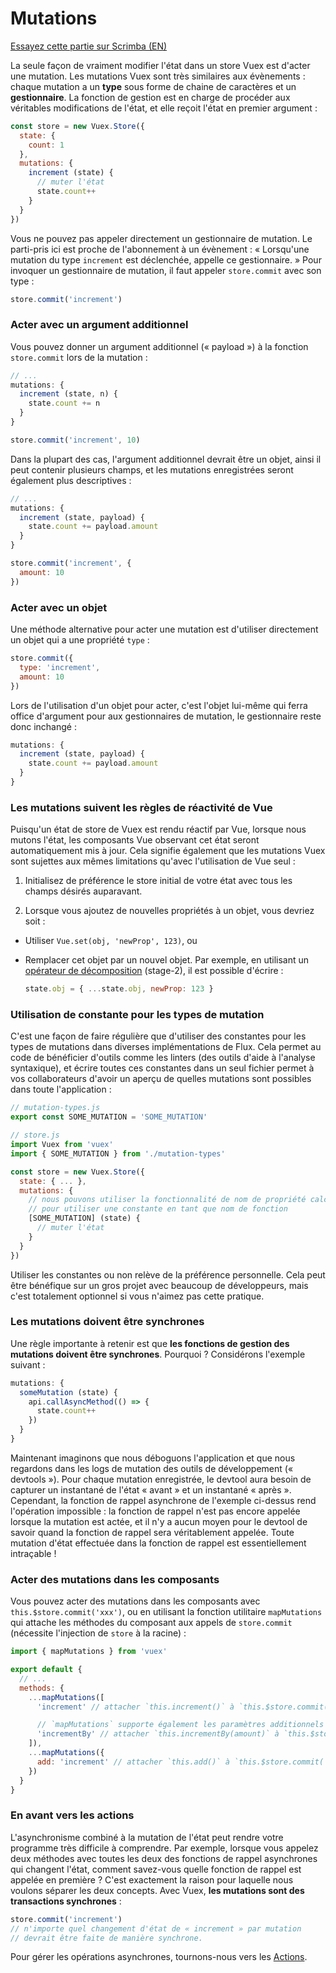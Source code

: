 # Mutations

<div class="scrimba"><a href="https://scrimba.com/p/pnyzgAP/ckMZp4HN" target="_blank" rel="noopener noreferrer">Essayez cette partie sur Scrimba (EN)</a></div>

La seule façon de vraiment modifier l'état dans un store Vuex est d'acter une mutation. Les mutations Vuex sont très similaires aux évènements : chaque mutation a un **type** sous forme de chaine de caractères et un **gestionnaire**. La fonction de gestion est en charge de procéder aux véritables modifications de l'état, et elle reçoit l'état en premier argument :

``` js
const store = new Vuex.Store({
  state: {
    count: 1
  },
  mutations: {
    increment (state) {
      // muter l'état
      state.count++
    }
  }
})
```

Vous ne pouvez pas appeler directement un gestionnaire de mutation. Le parti-pris ici est proche de l'abonnement à un évènement : « Lorsqu'une mutation du type `increment` est déclenchée, appelle ce gestionnaire. » Pour invoquer un gestionnaire de mutation, il faut appeler `store.commit` avec son type :

``` js
store.commit('increment')
```

### Acter avec un argument additionnel

Vous pouvez donner un argument additionnel (« payload ») à la fonction `store.commit` lors de la mutation :

``` js
// ...
mutations: {
  increment (state, n) {
    state.count += n
  }
}
```
``` js
store.commit('increment', 10)
```

Dans la plupart des cas, l'argument additionnel devrait être un objet, ainsi il peut contenir plusieurs champs, et les mutations enregistrées seront également plus descriptives :

``` js
// ...
mutations: {
  increment (state, payload) {
    state.count += payload.amount
  }
}
```

``` js
store.commit('increment', {
  amount: 10
})
```

### Acter avec un objet

Une méthode alternative pour acter une mutation est d'utiliser directement un objet qui a une propriété `type` :

``` js
store.commit({
  type: 'increment',
  amount: 10
})
```

Lors de l'utilisation d'un objet pour acter, c'est l'objet lui-même qui ferra office d'argument pour aux gestionnaires de mutation, le gestionnaire reste donc inchangé :

``` js
mutations: {
  increment (state, payload) {
    state.count += payload.amount
  }
}
```

### Les mutations suivent les règles de réactivité de Vue

Puisqu'un état de store de Vuex est rendu réactif par Vue, lorsque nous mutons l'état, les composants Vue observant cet état seront automatiquement mis à jour. Cela signifie également que les mutations Vuex sont sujettes aux mêmes limitations qu'avec l'utilisation de Vue seul :

1. Initialisez de préférence le store initial de votre état avec tous les champs désirés auparavant.

2. Lorsque vous ajoutez de nouvelles propriétés à un objet, vous devriez soit :

  - Utiliser `Vue.set(obj, 'newProp', 123)`, ou

  - Remplacer cet objet par un nouvel objet. Par exemple, en utilisant un [opérateur de décomposition](https://developer.mozilla.org/fr/docs/Web/JavaScript/Reference/Op%C3%A9rateurs/Op%C3%A9rateur_de_d%C3%A9composition) (stage-2), il est possible d'écrire :

    ``` js
    state.obj = { ...state.obj, newProp: 123 }
    ```

### Utilisation de constante pour les types de mutation

C'est une façon de faire régulière que d'utiliser des constantes pour les types de mutations dans diverses implémentations de Flux. Cela permet au code de bénéficier d'outils comme les linters (des outils d'aide à l'analyse syntaxique), et écrire toutes ces constantes dans un seul fichier permet à vos collaborateurs d'avoir un aperçu de quelles mutations sont possibles dans toute l'application :

``` js
// mutation-types.js
export const SOME_MUTATION = 'SOME_MUTATION'
```

``` js
// store.js
import Vuex from 'vuex'
import { SOME_MUTATION } from './mutation-types'

const store = new Vuex.Store({
  state: { ... },
  mutations: {
    // nous pouvons utiliser la fonctionnalité de nom de propriété calculée
    // pour utiliser une constante en tant que nom de fonction
    [SOME_MUTATION] (state) {
      // muter l'état
    }
  }
})
```

Utiliser les constantes ou non relève de la préférence personnelle. Cela peut être bénéfique sur un gros projet avec beaucoup de développeurs, mais c'est totalement optionnel si vous n'aimez pas cette pratique.

### Les mutations doivent être synchrones

Une règle importante à retenir est que **les fonctions de gestion des mutations doivent être synchrones**. Pourquoi ? Considérons l'exemple suivant :

``` js
mutations: {
  someMutation (state) {
    api.callAsyncMethod(() => {
      state.count++
    })
  }
}
```

Maintenant imaginons que nous déboguons l'application et que nous regardons dans les logs de mutation des outils de développement (« devtools »). Pour chaque mutation enregistrée, le devtool aura besoin de capturer un instantané de l'état « avant » et un instantané « après ». Cependant, la fonction de rappel asynchrone de l'exemple ci-dessus rend l'opération impossible : la fonction de rappel n'est pas encore appelée lorsque la mutation est actée, et il n'y a aucun moyen pour le devtool de savoir quand la fonction de rappel sera véritablement appelée. Toute mutation d'état effectuée dans la fonction de rappel est essentiellement intraçable !

### Acter des mutations dans les composants

Vous pouvez acter des mutations dans les composants avec `this.$store.commit('xxx')`, ou en utilisant la fonction utilitaire `mapMutations` qui attache les méthodes du composant aux appels de `store.commit` (nécessite l'injection de `store` à la racine) :

``` js
import { mapMutations } from 'vuex'

export default {
  // ...
  methods: {
    ...mapMutations([
      'increment' // attacher `this.increment()` à `this.$store.commit('increment')`

      // `mapMutations` supporte également les paramètres additionnels :
      'incrementBy' // attacher `this.incrementBy(amount)` à `this.$store.commit('incrementBy', amount)`
    ]),
    ...mapMutations({
      add: 'increment' // attacher `this.add()` à `this.$store.commit('increment')`
    })
  }
}
```

### En avant vers les actions

L'asynchronisme combiné à la mutation de l'état peut rendre votre programme très difficile à comprendre. Par exemple, lorsque vous appelez deux méthodes avec toutes les deux des fonctions de rappel asynchrones qui changent l'état, comment savez-vous quelle fonction de rappel est appelée en première ? C'est exactement la raison pour laquelle nous voulons séparer les deux concepts. Avec Vuex, **les mutations sont des transactions synchrones** :

``` js
store.commit('increment')
// n'importe quel changement d'état de « increment » par mutation
// devrait être faite de manière synchrone.
```

Pour gérer les opérations asynchrones, tournons-nous vers les [Actions](actions.md).
